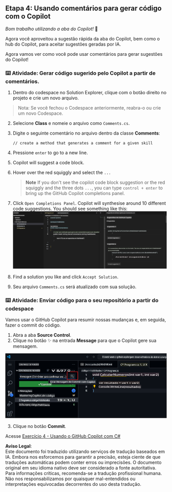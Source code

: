 ## Etapa 4: Usando comentários para gerar código com o Copilot

_Bom trabalho utilizando a aba do Copilot!_ :partying_face:

Agora você aproveitou a sugestão rápida da aba do Copilot, bem como o hub do Copilot, para aceitar sugestões geradas por IA.

Agora vamos ver como você pode usar comentários para gerar sugestões do Copilot!

### ⌨️ Atividade: Gerar código sugerido pelo Copilot a partir de comentários.

1. Dentro do codespace no Solution Explorer, clique com o botão direito no projeto e crie um novo arquivo.

> Nota: Se você fechou o Codespace anteriormente, reabra-o ou crie um novo Codespace.

2. Selecione **Class** e nomeie o arquivo como `Comments.cs`.
3. Digite o seguinte comentário no arquivo dentro da classe **Comments**:
   ```
   // create a method that generates a comment for a given skill
   ```
4. Pressione `enter` to go to a new line.
5. Copilot will suggest a code block.
6. Hover over the red squiggly and select the `...`

   > **Note**
   > If you don't see the copilot code block suggestion or the red squiggly and the three dots `...`, you can type `control + enter` to bring up the GitHub Copilot completions panel.

7. Click `Open Completions Panel`. Copilot will synthesise around 10 different code suggestions. You should see something like this:
   ![VS Code showing suggestions to a comment](../../../../translated_images/4-copilot-comment-0.6d733817584d7c65751a01a4f4bf7090f6ef3c6923baeb6d10f08b09eed81b1e.pt.png)
8. Find a solution you like and click `Accept Solution`.
9. Seu arquivo `Comments.cs` será atualizado com sua solução.

### ⌨️ Atividade: Enviar código para o seu repositório a partir do codespace

Vamos usar o GitHub Copilot para resumir nossas mudanças e, em seguida, fazer o commit do código.

1. Abra a aba **Source Control**.
2. Clique no botão ✨ na entrada **Message** para que o Copilot gere sua mensagem.

![Aba de commit aberta para gerar mensagem com o Copilot](../../../../translated_images/2-skills-commit.a21070faad74ea7fda9187f6f246c0dedc9bfc02d1c89dfe0554c9f0b28f2994.pt.png)

3. Clique no botão **Commit**.

Acesse [Exercício 4 - Usando o GitHub Copilot com C#](../../04-Using-GitHub-Copilot-with-CSharp/README.md)

**Aviso Legal**:  
Este documento foi traduzido utilizando serviços de tradução baseados em IA. Embora nos esforcemos para garantir a precisão, esteja ciente de que traduções automáticas podem conter erros ou imprecisões. O documento original em seu idioma nativo deve ser considerado a fonte autoritativa. Para informações críticas, recomenda-se a tradução profissional humana. Não nos responsabilizamos por quaisquer mal-entendidos ou interpretações equivocadas decorrentes do uso desta tradução.